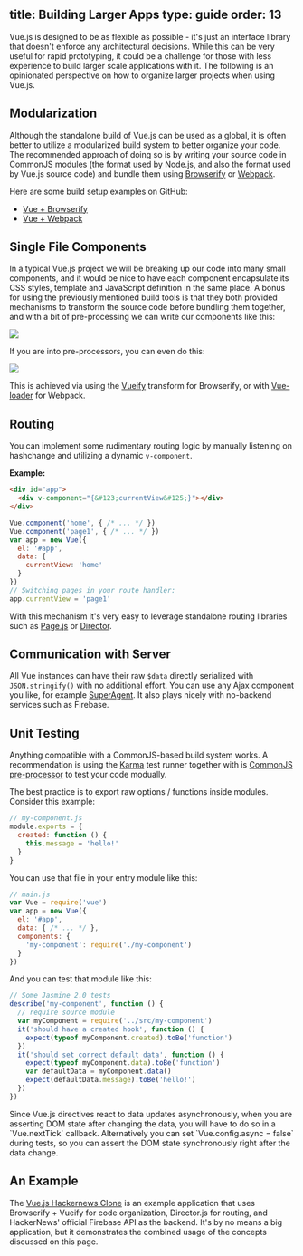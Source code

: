 title: Building Larger Apps
type: guide
order: 13
---

Vue.js is designed to be as flexible as possible - it's just an interface library that doesn't enforce any architectural decisions. While this can be very useful for rapid prototyping, it could be a challenge for those with less experience to build larger scale applications with it. The following is an opinionated perspective on how to organize larger projects when using Vue.js.

## Modularization

Although the standalone build of Vue.js can be used as a global, it is often better to utilize a modularized build system to better organize your code. The recommended approach of doing so is by writing your source code in CommonJS modules (the format used by Node.js, and also the format used by Vue.js source code) and bundle them using [Browserify](http://browserify.org/) or [Webpack](http://webpack.github.io/).

Here are some build setup examples on GitHub:

- [Vue + Browserify](https://github.com/vuejs/vue-browserify-example)
- [Vue + Webpack](https://github.com/vuejs/vue-webpack-example)

## Single File Components

In a typical Vue.js project we will be breaking up our code into many small components, and it would be nice to have each component encapsulate its CSS styles, template and JavaScript definition in the same place. A bonus for using the previously mentioned build tools is that they both provided mechanisms to transform the source code before bundling them together, and with a bit of pre-processing we can write our components like this:

<img src="/images/vueify.png">

If you are into pre-processors, you can even do this:

<img src="/images/vueify_with_pre.png">

This is achieved via using the [Vueify](https://github.com/vuejs/vueify) transform for Browserify, or with [Vue-loader](https://github.com/vuejs/vue-loader) for Webpack.

## Routing

You can implement some rudimentary routing logic by manually listening on hashchange and utilizing a dynamic `v-component`.

**Example:**

``` html
<div id="app">
  <div v-component="{&#123;currentView&#125;}"></div>
</div>
```

``` js
Vue.component('home', { /* ... */ })
Vue.component('page1', { /* ... */ })
var app = new Vue({
  el: '#app',
  data: {
    currentView: 'home'
  }
})
// Switching pages in your route handler:
app.currentView = 'page1'
```

With this mechanism it's very easy to leverage standalone routing libraries such as [Page.js](https://github.com/visionmedia/page.js) or [Director](https://github.com/flatiron/director).

## Communication with Server

All Vue instances can have their raw `$data` directly serialized with `JSON.stringify()` with no additional effort. You can use any Ajax component you like, for example [SuperAgent](https://github.com/visionmedia/superagent). It also plays nicely with no-backend services such as Firebase.

## Unit Testing

Anything compatible with a CommonJS-based build system works. A recommendation is using the [Karma](http://karma-runner.github.io/0.12/index.html) test runner together with is [CommonJS pre-processor](https://github.com/karma-runner/karma-commonjs) to test your code modually.

The best practice is to export raw options / functions inside modules. Consider this example:

``` js
// my-component.js
module.exports = {
  created: function () {
    this.message = 'hello!'
  }
}
```

You can use that file in your entry module like this:

``` js
// main.js
var Vue = require('vue')
var app = new Vue({
  el: '#app',
  data: { /* ... */ },
  components: {
    'my-component': require('./my-component')
  }
})
```

And you can test that module like this:

``` js
// Some Jasmine 2.0 tests
describe('my-component', function () {  
  // require source module
  var myComponent = require('../src/my-component')
  it('should have a created hook', function () {
    expect(typeof myComponent.created).toBe('function')
  })
  it('should set correct default data', function () {
    expect(typeof myComponent.data).toBe('function')
    var defaultData = myComponent.data()
    expect(defaultData.message).toBe('hello!')
  })
})
```

<p class="tip">Since Vue.js directives react to data updates asynchronously, when you are asserting DOM state after changing the data, you will have to do so in a `Vue.nextTick` callback. Alternatively you can set `Vue.config.async = false` during tests, so you can assert the DOM state synchronously right after the data change.</p>

## An Example

The [Vue.js Hackernews Clone](https://github.com/yyx990803/vue-hackernews) is an example application that uses Browserify + Vueify for code organization, Director.js for routing, and HackerNews' official Firebase API as the backend. It's by no means a big application, but it demonstrates the combined usage of the concepts discussed on this page.